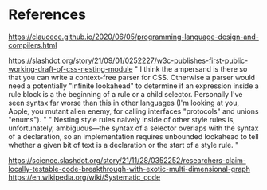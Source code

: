 References
==========

https://claucece.github.io/2020/06/05/programming-language-design-and-compilers.html



https://slashdot.org/story/21/09/01/0252227/w3c-publishes-first-public-working-draft-of-css-nesting-module
	"
		I think the ampersand is there so that you can write a context-free parser for CSS. Otherwise a parser would need a potentially "infinite lookahead" to determine if an expression inside a rule block is a the beginning of a rule or a child selector. Personally I've seen syntax far worse than this in other languages (I'm looking at you, Apple, you mutant alien enemy, for calling interfaces "protocols" and unions "enums").
	"
	"
		Nesting style rules naively inside of other style rules is, unfortunately, ambiguous—the syntax of a selector overlaps with the syntax of a declaration, so an implementation requires unbounded lookahead to tell whether a given bit of text is a declaration or the start of a style rule.
	"





https://science.slashdot.org/story/21/11/28/0352252/researchers-claim-locally-testable-code-breakthrough-with-exotic-multi-dimensional-graph
https://en.wikipedia.org/wiki/Systematic_code

